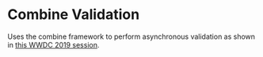 # Combine Validation

Uses the combine framework to perform asynchronous validation as shown in [this WWDC 2019 session](https://developer.apple.com/videos/play/wwdc2019/721).
